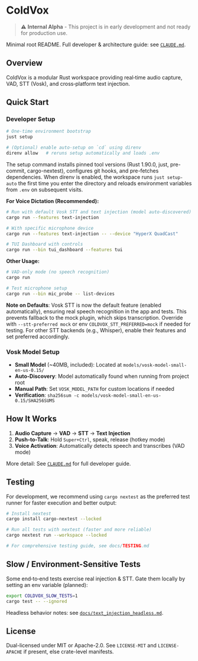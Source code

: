 # ColdVox

> ⚠️ **Internal Alpha** - This project is in early development and not ready for production use.

Minimal root README. Full developer & architecture guide: see [`CLAUDE.md`](CLAUDE.md).

## Overview
ColdVox is a modular Rust workspace providing real‑time audio capture, VAD, STT (Vosk), and cross‑platform text injection.

## Quick Start

### Developer Setup

```bash
# One-time environment bootstrap
just setup

# (Optional) enable auto-setup on `cd` using direnv
direnv allow   # reruns setup automatically and loads .env
```

The setup command installs pinned tool versions (Rust 1.90.0, just, pre-commit, cargo-nextest),
configures git hooks, and pre-fetches dependencies. When direnv is enabled, the workspace runs
`just setup-auto` the first time you enter the directory and reloads environment variables from
`.env` on subsequent visits.

**For Voice Dictation (Recommended):**
```bash
# Run with default Vosk STT and text injection (model auto-discovered)
cargo run --features text-injection

# With specific microphone device
cargo run --features text-injection -- --device "HyperX QuadCast"

# TUI Dashboard with controls
cargo run --bin tui_dashboard --features tui
```

**Other Usage:**
```bash
# VAD-only mode (no speech recognition)
cargo run

# Test microphone setup
cargo run --bin mic_probe -- list-devices
```

**Note on Defaults**: Vosk STT is now the default feature (enabled automatically), ensuring real speech recognition in the app and tests. This prevents fallback to the mock plugin, which skips transcription. Override with `--stt-preferred mock` or env `COLDVOX_STT_PREFERRED=mock` if needed for testing. For other STT backends (e.g., Whisper), enable their features and set preferred accordingly.

### Vosk Model Setup
- **Small Model** (~40MB, included): Located at `models/vosk-model-small-en-us-0.15/`
- **Auto-Discovery**: Model automatically found when running from project root
- **Manual Path**: Set `VOSK_MODEL_PATH` for custom locations if needed
- **Verification**: `sha256sum -c models/vosk-model-small-en-us-0.15/SHA256SUMS`

## How It Works
1. **Audio Capture** → **VAD** → **STT** → **Text Injection**
2. **Push-to-Talk**: Hold `Super+Ctrl`, speak, release (hotkey mode)
3. **Voice Activation**: Automatically detects speech and transcribes (VAD mode)

More detail: See [`CLAUDE.md`](CLAUDE.md) for full developer guide.

## Testing

For development, we recommend using `cargo nextest` as the preferred test runner for faster execution and better output:

```bash
# Install nextest
cargo install cargo-nextest --locked

# Run all tests with nextest (faster and more reliable)
cargo nextest run --workspace --locked

# For comprehensive testing guide, see docs/TESTING.md
```

## Slow / Environment-Sensitive Tests
Some end‑to‑end tests exercise real injection & STT. Gate them locally by setting an env variable (planned):
```bash
export COLDVOX_SLOW_TESTS=1
cargo test -- --ignored
```
Headless behavior notes: see [`docs/text_injection_headless.md`](docs/text_injection_headless.md).

## License
Dual-licensed under MIT or Apache-2.0. See `LICENSE-MIT` and `LICENSE-APACHE` if present, else crate-level manifests.
